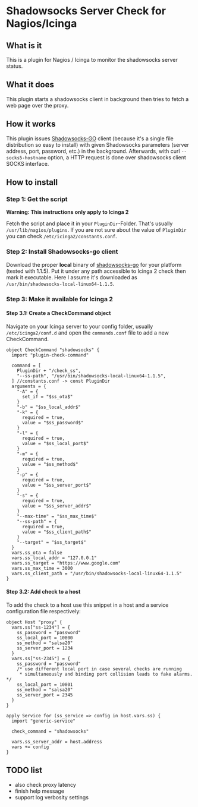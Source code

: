 # Shadowsocks Server Check for Nagios/Icinga

## What is it

This is a plugin for Nagios / Icinga to monitor the shadowsocks server status.

## What it does

This plugin starts a shadowsocks client in background then tries to fetch a web page over the proxy.

## How it works

This plugin issues [Shadowsocks-GO](https://github.com/shadowsocks/shadowsocks-go) client (because it's a single file distribution so easy to install) with given Shadowsocks parameters (server address, port, password, etc.) in the background.  Afterwards, with curl `--socks5-hostname` option, a HTTP request is done over shadowsocks client SOCKS interface.

## How to install
### Step 1: Get the script

__Warning: This instructions only apply to Icinga 2__

Fetch the script and place it in your `PluginDir`-Folder. That's usually `/usr/lib/nagios/plugins`.
If you are not sure about the value of `PluginDir` you can check `/etc/icinga2/constants.conf`.

### Step 2: Install Shadowsocks-go client

Download the proper **local** binary of [shadowsocks-go](https://github.com/shadowsocks/shadowsocks-go/releases) for your platform (tested with 1.1.5). Put it under any path accessible to Icinga 2 check then mark it executable. Here I assume it's downloaded as `/usr/bin/shadowsocks-local-linux64-1.1.5`.

### Step 3: Make it available for Icinga 2

#### Step 3.1: Create a CheckCommand object

Navigate on your Icinga server to your config folder, usually `/etc/icinga2/conf.d` and open the `commands.conf` file to add a new CheckCommand.

```
object CheckCommand "shadowsocks" {
  import "plugin-check-command"

  command = [
    PluginDir + "/check_ss",
    "--ss-path", "/usr/bin/shadowsocks-local-linux64-1.1.5",
  ] //constants.conf -> const PluginDir
  arguments = {
    "-A" = {
      set_if = "$ss_ota$"
    }
    "-b" = "$ss_local_addr$"
    "-k" = {
      required = true,
      value = "$ss_password$"
    }
    "-l" = {
      required = true,
      value = "$ss_local_port$"
    }
    "-m" = {
      required = true,
      value = "$ss_method$"
    }
    "-p" = {
      required = true,
      value = "$ss_server_port$"
    }
    "-s" = {
      required = true,
      value = "$ss_server_addr$"
    }
    "--max-time" = "$ss_max_time$"
    "--ss-path" = {
      required = true,
      value = "$ss_client_path$"
    }
    "--target" = "$ss_target$"
  }
  vars.ss_ota = false
  vars.ss_local_addr = "127.0.0.1"
  vars.ss_target = "https://www.google.com"
  vars.ss_max_time = 3000
  vars.ss_client_path = "/usr/bin/shadowsocks-local-linux64-1.1.5"
}
```

#### Step 3.2: Add check to a host

To add the check to a host use this snippet in a host and a service configuration file respectively:

```
object Host "proxy" {
  vars.ss["ss-1234"] = {
    ss_password = "password"
    ss_local_port = 10800
    ss_method = "salsa20"
    ss_server_port = 1234
  }
  vars.ss["ss-2345"] = {
    ss_password = "password"
    /* use different local port in case several checks are running
     * simultaneously and binding port collision leads to fake alarms. */
    ss_local_port = 10801
    ss_method = "salsa20"
    ss_server_port = 2345
  }
}
```

```
apply Service for (ss_service => config in host.vars.ss) {
  import "generic-service"

  check_command = "shadowsocks"

  vars.ss_server_addr = host.address
  vars += config
}
```

## TODO list

* also check proxy latency
* finish help message
* support log verbosity settings
